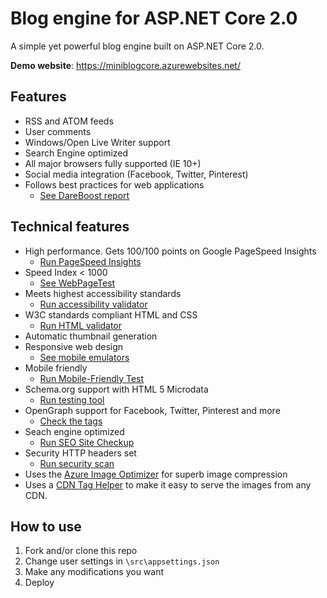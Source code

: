 # Blog engine for ASP.NET Core 2.0

A simple yet powerful blog engine built on ASP.NET Core 2.0.

**Demo website**: <https://miniblogcore.azurewebsites.net/>

## Features

- RSS and ATOM feeds
- User comments
- Windows/Open Live Writer support
- Search Engine optimized
- All major browsers fully supported (IE 10+)
- Social media integration (Facebook, Twitter, Pinterest)
- Follows best practices for web applications
  - [See DareBoost report](https://www.dareboost.com/en/report/59cd65b60cf235afa2921e9e)

## Technical features
- High performance. Gets 100/100 points on Google PageSpeed Insights 
  - [Run PageSpeed Insights](https://developers.google.com/speed/pagespeed/insights/?url=https%3A%2F%2Fminiblogcore.azurewebsites.net%2F)
- Speed Index < 1000
  - [See WebPageTest](http://www.webpagetest.org/result/170928_KA_99d23c70ef717df8ffe32f6e43ad9b18/) 
- Meets highest accessibility standards 
  - [Run accessibility validator](http://wave.webaim.org/report#/https://miniblogcore.azurewebsites.net/)
- W3C standards compliant HTML and CSS 
  - [Run HTML validator](https://html5.validator.nu/?doc=https%3A%2F%2Fminiblogcore.azurewebsites.net%2F)
- Automatic thumbnail generation
- Responsive web design
  - [See mobile emulators](https://www.responsinator.com/?url=https%3A%2F%2Fminiblogcore.azurewebsites.net%2F)
- Mobile friendly
  - [Run Mobile-Friendly Test](https://search.google.com/test/mobile-friendly?id=_wYVtpbWLJvqeerje7NN0A)
- Schema.org support with HTML 5 Microdata 
  - [Run testing tool](https://search.google.com/structured-data/testing-tool#url=https%3A%2F%2Fminiblogcore.azurewebsites.net%2F)
- OpenGraph support for Facebook, Twitter, Pinterest and more
  - [Check the tags](http://opengraphcheck.com/result.php?url=https:%2F%2Fgallerytemplate.azurewebsites.net%2F)
- Seach engine optimized
  - [Run SEO Site Checkup](https://seositecheckup.com/seo-audit/gallerytemplate.azurewebsites.net)
- Security HTTP headers set
  - [Run security scan](https://securityheaders.io/?q=https%3A%2F%2Fminiblogcore.azurewebsites.net%2F&hide=on&followRedirects=on)
- Uses the [Azure Image Optimizer](https://github.com/madskristensen/ImageOptimizerWebJob) for superb image compression
- Uses a [CDN Tag Helper](https://github.com/madskristensen/WebEssentials.AspNetCore.CdnTagHelpers) to make it easy to serve the images from any CDN.

## How to use

1. Fork and/or clone this repo
2. Change user settings in `\src\appsettings.json`
3. Make any modifications you want
4. Deploy